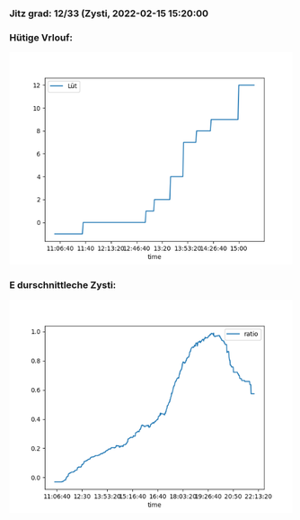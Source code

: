 ### Jitz grad: 12/33 (Zysti, 2022-02-15 15:20:00

### Hütige Vrlouf:
![Graph](Today.png)

### E durschnittleche Zysti:
![Graph](Zysti.png)